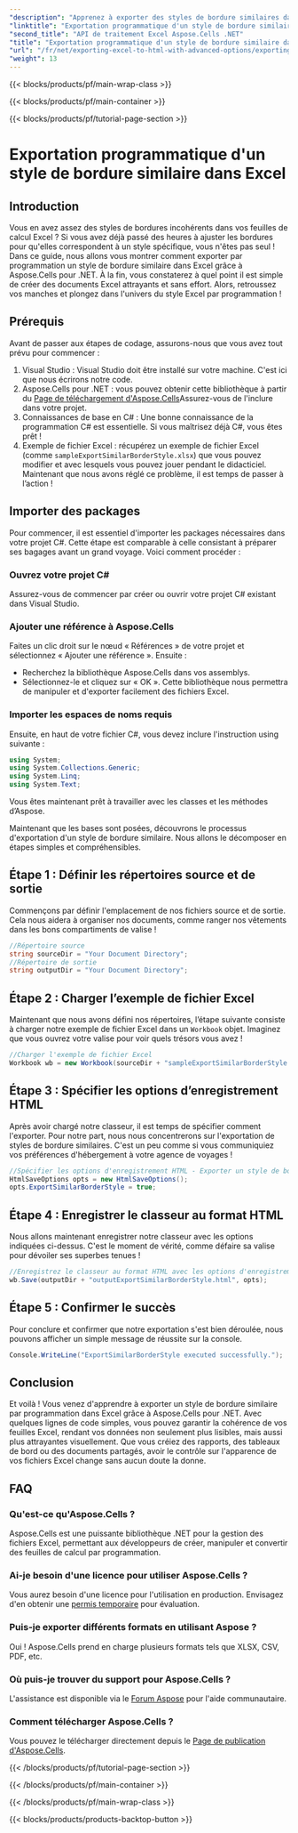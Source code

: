 ```yaml
---
"description": "Apprenez à exporter des styles de bordure similaires dans Excel par programmation à l'aide d'Aspose.Cells pour .NET avec ce guide étape par étape simple."
"linktitle": "Exportation programmatique d'un style de bordure similaire dans Excel"
"second_title": "API de traitement Excel Aspose.Cells .NET"
"title": "Exportation programmatique d'un style de bordure similaire dans Excel"
"url": "/fr/net/exporting-excel-to-html-with-advanced-options/exporting-similar-border-style/"
"weight": 13
---
```


{{< blocks/products/pf/main-wrap-class >}}

{{< blocks/products/pf/main-container >}}

{{< blocks/products/pf/tutorial-page-section >}}

# Exportation programmatique d'un style de bordure similaire dans Excel

## Introduction
Vous en avez assez des styles de bordures incohérents dans vos feuilles de calcul Excel ? Si vous avez déjà passé des heures à ajuster les bordures pour qu'elles correspondent à un style spécifique, vous n'êtes pas seul ! Dans ce guide, nous allons vous montrer comment exporter par programmation un style de bordure similaire dans Excel grâce à Aspose.Cells pour .NET. À la fin, vous constaterez à quel point il est simple de créer des documents Excel attrayants et sans effort. Alors, retroussez vos manches et plongez dans l'univers du style Excel par programmation !
## Prérequis
Avant de passer aux étapes de codage, assurons-nous que vous avez tout prévu pour commencer :
1. Visual Studio : Visual Studio doit être installé sur votre machine. C'est ici que nous écrirons notre code.
2. Aspose.Cells pour .NET : vous pouvez obtenir cette bibliothèque à partir du [Page de téléchargement d'Aspose.Cells](https://releases.aspose.com/cells/net/)Assurez-vous de l'inclure dans votre projet.
3. Connaissances de base en C# : Une bonne connaissance de la programmation C# est essentielle. Si vous maîtrisez déjà C#, vous êtes prêt !
4. Exemple de fichier Excel : récupérez un exemple de fichier Excel (comme `sampleExportSimilarBorderStyle.xlsx`) que vous pouvez modifier et avec lesquels vous pouvez jouer pendant le didacticiel.
Maintenant que nous avons réglé ce problème, il est temps de passer à l’action !
## Importer des packages
Pour commencer, il est essentiel d'importer les packages nécessaires dans votre projet C#. Cette étape est comparable à celle consistant à préparer ses bagages avant un grand voyage. Voici comment procéder :
### Ouvrez votre projet C#
Assurez-vous de commencer par créer ou ouvrir votre projet C# existant dans Visual Studio.
### Ajouter une référence à Aspose.Cells
Faites un clic droit sur le nœud « Références » de votre projet et sélectionnez « Ajouter une référence ». Ensuite :
- Recherchez la bibliothèque Aspose.Cells dans vos assemblys.
- Sélectionnez-le et cliquez sur « OK ».
Cette bibliothèque nous permettra de manipuler et d'exporter facilement des fichiers Excel.
### Importer les espaces de noms requis
Ensuite, en haut de votre fichier C#, vous devez inclure l'instruction using suivante :
```csharp
using System;
using System.Collections.Generic;
using System.Linq;
using System.Text;
```
Vous êtes maintenant prêt à travailler avec les classes et les méthodes d’Aspose.

Maintenant que les bases sont posées, découvrons le processus d'exportation d'un style de bordure similaire. Nous allons le décomposer en étapes simples et compréhensibles.
## Étape 1 : Définir les répertoires source et de sortie
Commençons par définir l'emplacement de nos fichiers source et de sortie. Cela nous aidera à organiser nos documents, comme ranger nos vêtements dans les bons compartiments de valise !
```csharp
//Répertoire source
string sourceDir = "Your Document Directory";
//Répertoire de sortie
string outputDir = "Your Document Directory";
```
## Étape 2 : Charger l’exemple de fichier Excel
Maintenant que nous avons défini nos répertoires, l’étape suivante consiste à charger notre exemple de fichier Excel dans un `Workbook` objet. Imaginez que vous ouvrez votre valise pour voir quels trésors vous avez !
```csharp
//Charger l'exemple de fichier Excel
Workbook wb = new Workbook(sourceDir + "sampleExportSimilarBorderStyle.xlsx");
```
## Étape 3 : Spécifier les options d’enregistrement HTML
Après avoir chargé notre classeur, il est temps de spécifier comment l'exporter. Pour notre part, nous nous concentrerons sur l'exportation de styles de bordure similaires. C'est un peu comme si vous communiquiez vos préférences d'hébergement à votre agence de voyages !
```csharp
//Spécifier les options d'enregistrement HTML - Exporter un style de bordure similaire
HtmlSaveOptions opts = new HtmlSaveOptions();
opts.ExportSimilarBorderStyle = true;
```
## Étape 4 : Enregistrer le classeur au format HTML
Nous allons maintenant enregistrer notre classeur avec les options indiquées ci-dessus. C'est le moment de vérité, comme défaire sa valise pour dévoiler ses superbes tenues !
```csharp
//Enregistrez le classeur au format HTML avec les options d'enregistrement HTML spécifiées
wb.Save(outputDir + "outputExportSimilarBorderStyle.html", opts);
```
## Étape 5 : Confirmer le succès
Pour conclure et confirmer que notre exportation s'est bien déroulée, nous pouvons afficher un simple message de réussite sur la console.
```csharp
Console.WriteLine("ExportSimilarBorderStyle executed successfully.");
```
## Conclusion
Et voilà ! Vous venez d'apprendre à exporter un style de bordure similaire par programmation dans Excel grâce à Aspose.Cells pour .NET. Avec quelques lignes de code simples, vous pouvez garantir la cohérence de vos feuilles Excel, rendant vos données non seulement plus lisibles, mais aussi plus attrayantes visuellement.
Que vous créiez des rapports, des tableaux de bord ou des documents partagés, avoir le contrôle sur l'apparence de vos fichiers Excel change sans aucun doute la donne.
## FAQ
### Qu'est-ce qu'Aspose.Cells ?
Aspose.Cells est une puissante bibliothèque .NET pour la gestion des fichiers Excel, permettant aux développeurs de créer, manipuler et convertir des feuilles de calcul par programmation.
### Ai-je besoin d'une licence pour utiliser Aspose.Cells ?
Vous aurez besoin d'une licence pour l'utilisation en production. Envisagez d'en obtenir une [permis temporaire](https://purchase.aspose.com/temporary-license/) pour évaluation.
### Puis-je exporter différents formats en utilisant Aspose ?
Oui ! Aspose.Cells prend en charge plusieurs formats tels que XLSX, CSV, PDF, etc.
### Où puis-je trouver du support pour Aspose.Cells ?
L'assistance est disponible via le [Forum Aspose](https://forum.aspose.com/c/cells/9) pour l'aide communautaire.
### Comment télécharger Aspose.Cells ?
Vous pouvez le télécharger directement depuis le [Page de publication d'Aspose.Cells](https://releases.aspose.com/cells/net/).

{{< /blocks/products/pf/tutorial-page-section >}}

{{< /blocks/products/pf/main-container >}}

{{< /blocks/products/pf/main-wrap-class >}}

{{< blocks/products/products-backtop-button >}}